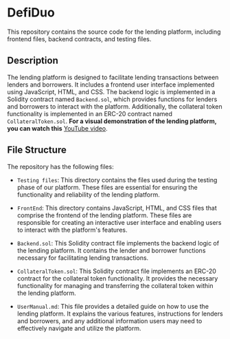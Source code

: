 # DefiDuo

This repository contains the source code for the lending platform, including frontend files, backend contracts, and testing files.



## Description

The lending platform is designed to facilitate lending transactions between lenders and borrowers. It includes a frontend user interface implemented using JavaScript, HTML, and CSS. The backend logic is implemented in a Solidity contract named `Backend.sol`, which provides functions for lenders and borrowers to interact with the platform. Additionally, the collateral token functionality is implemented in an ERC-20 contract named `CollateralToken.sol`.
**For a visual demonstration of the lending platform, you can watch this** [YouTube video](https://www.youtube.com/watch?v=NRF62IfZoIA).

## File Structure

The repository has the following files:

- `Testing files`: This directory contains the files used during the testing phase of our platform. These files are essential for ensuring the functionality and reliability of the lending platform.

- `FrontEnd`: This directory contains JavaScript, HTML, and CSS files that comprise the frontend of the lending platform. These files are responsible for creating an interactive user interface and enabling users to interact with the platform's features.

- `Backend.sol`: This Solidity contract file implements the backend logic of the lending platform. It contains the lender and borrower functions necessary for facilitating lending transactions.

- `CollateralToken.sol`: This Solidity contract file implements an ERC-20 contract for the collateral token functionality. It provides the necessary functionality for managing and transferring the collateral token within the lending platform.

- `UserManual.md`: This file provides a detailed guide on how to use the lending platform. It explains the various features, instructions for lenders and borrowers, and any additional information users may need to effectively navigate and utilize the platform.

